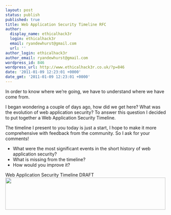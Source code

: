 ```yaml
---
layout: post
status: publish
published: true
title: Web Application Security Timeline RFC
author:
  display_name: ethicalhack3r
  login: ethicalhack3r
  email: ryandewhurst@gmail.com
  url: ''
author_login: ethicalhack3r
author_email: ryandewhurst@gmail.com
wordpress_id: 846
wordpress_url: http://www.ethicalhack3r.co.uk/?p=846
date: '2011-01-09 12:23:01 +0000'
date_gmt: '2011-01-09 12:23:01 +0000'
---
```

<p>In order to know where we’re going, we have to understand where we have come from.</p>
<p>I began wondering a couple of days ago, how did we get here? What was the evolution of web application security? To answer this question I decided to put together a Web Application Security Timeline. </p>
<p>The timeline I present to you today is just a start, I hope to make it more comprehensive with feedback from the community. So I ask for your comments!</p>
<ul>
<li>What were the most significant events in the short history of web application security?</li>
<li>What is missing from the timeline?</li>
<li>How would you improve it?</li>
</ul>
<p>Web Application Security Timeline DRAFT<br />
<a href="http://www.ethicalhack3r.co.uk/wp-content/uploads/2011/01/timeline_draft.png"><img src="http://www.ethicalhack3r.co.uk/wp-content/uploads/2011/01/timeline_draft.png" alt="" title="timeline_draft" width="500" height="100" class="aligncenter size-full wp-image-847" /></a></p>
